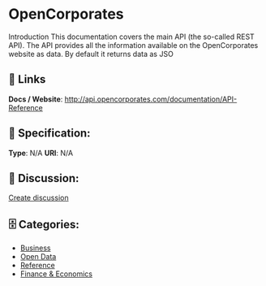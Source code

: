 # OpenCorporates


Introduction This documentation covers the main API (the so-called REST API).  The API provides all the information available on the OpenCorporates website as data. By default it returns data as JSO

##  🔗 Links
**Docs / Website**: http://api.opencorporates.com/documentation/API-Reference

## 🧬 Specification:
**Type**: N/A
**URI**: N/A

## 💬 Discussion:
[Create discussion](https://github.com/apis-list/apis-list/discussions/new)

## 🗄️ Categories:
- [Business](https://github.com/apis-list/apis-list#business)
- [Open Data](https://github.com/apis-list/apis-list#open-data)
- [Reference](https://github.com/apis-list/apis-list#reference)
- [Finance & Economics](https://github.com/apis-list/apis-list#finance-and-economics)







